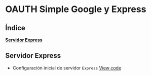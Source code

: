 OAUTH Simple Google y Express
===
## Índice
[**Servidor Express**](#servidor-express)  
## Servidor Express
* Configuración inicial de servidor `Express` [View code](https://github.com/isortegah/oauth-google-express/blob/2546efd914fd3340178258cef0ba3625f905beef/app.js)
